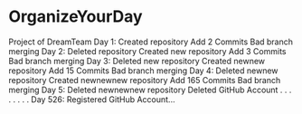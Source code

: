 # OrganizeYourDay
Project of DreamTeam
Day 1: Created repository 
       Add 2 Commits
       Bad branch merging
Day 2: Deleted repository
       Created new repository
       Add 3 Commits
       Bad branch merging
Day 3: Deleted new repository
       Created newnew repository
       Add 15 Commits
       Bad branch merging
Day 4: Deleted newnew repository
       Created newnewnew repository
       Add 165 Commits
       Bad branch merging
Day 5: Deleted newnewnew repository
       Deleted GitHub Account
.
.
.
.
.
.
.
.
Day 526: Registered GitHub Account...
